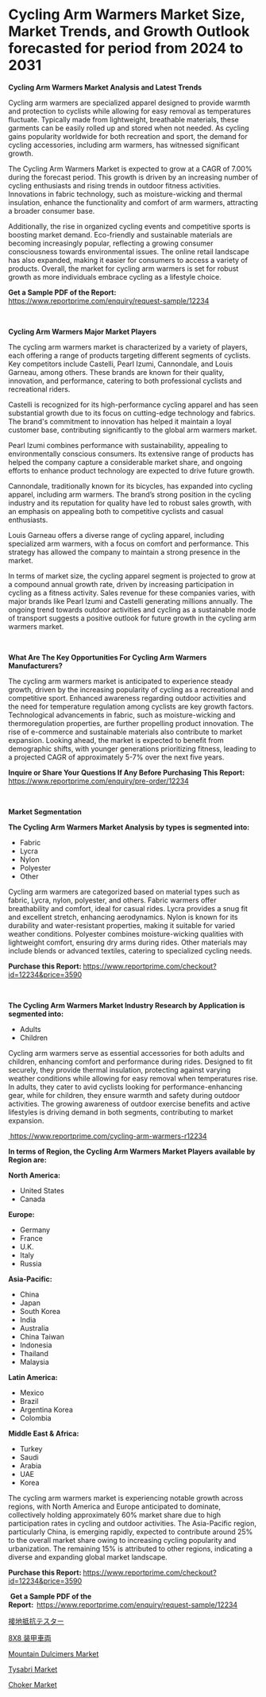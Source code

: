 <p><h1>Cycling Arm Warmers Market Size, Market Trends, and Growth Outlook forecasted for period from 2024 to 2031</h1></p><p><strong>Cycling Arm Warmers Market Analysis and Latest Trends</strong></p>
<p><p>Cycling arm warmers are specialized apparel designed to provide warmth and protection to cyclists while allowing for easy removal as temperatures fluctuate. Typically made from lightweight, breathable materials, these garments can be easily rolled up and stored when not needed. As cycling gains popularity worldwide for both recreation and sport, the demand for cycling accessories, including arm warmers, has witnessed significant growth.</p><p>The Cycling Arm Warmers Market is expected to grow at a CAGR of 7.00% during the forecast period. This growth is driven by an increasing number of cycling enthusiasts and rising trends in outdoor fitness activities. Innovations in fabric technology, such as moisture-wicking and thermal insulation, enhance the functionality and comfort of arm warmers, attracting a broader consumer base. </p><p>Additionally, the rise in organized cycling events and competitive sports is boosting market demand. Eco-friendly and sustainable materials are becoming increasingly popular, reflecting a growing consumer consciousness towards environmental issues. The online retail landscape has also expanded, making it easier for consumers to access a variety of products. Overall, the market for cycling arm warmers is set for robust growth as more individuals embrace cycling as a lifestyle choice.</p></p>
<p><strong>Get a Sample PDF of the Report:&nbsp;</strong> <a href="https://www.reportprime.com/enquiry/request-sample/12234">https://www.reportprime.com/enquiry/request-sample/12234</a></p>
<p>&nbsp;</p>
<p><strong>Cycling Arm Warmers Major Market Players</strong></p>
<p><p>The cycling arm warmers market is characterized by a variety of players, each offering a range of products targeting different segments of cyclists. Key competitors include Castelli, Pearl Izumi, Cannondale, and Louis Garneau, among others. These brands are known for their quality, innovation, and performance, catering to both professional cyclists and recreational riders.</p><p>Castelli is recognized for its high-performance cycling apparel and has seen substantial growth due to its focus on cutting-edge technology and fabrics. The brand's commitment to innovation has helped it maintain a loyal customer base, contributing significantly to the global arm warmers market.</p><p>Pearl Izumi combines performance with sustainability, appealing to environmentally conscious consumers. Its extensive range of products has helped the company capture a considerable market share, and ongoing efforts to enhance product technology are expected to drive future growth.</p><p>Cannondale, traditionally known for its bicycles, has expanded into cycling apparel, including arm warmers. The brand’s strong position in the cycling industry and its reputation for quality have led to robust sales growth, with an emphasis on appealing both to competitive cyclists and casual enthusiasts.</p><p>Louis Garneau offers a diverse range of cycling apparel, including specialized arm warmers, with a focus on comfort and performance. This strategy has allowed the company to maintain a strong presence in the market.</p><p>In terms of market size, the cycling apparel segment is projected to grow at a compound annual growth rate, driven by increasing participation in cycling as a fitness activity. Sales revenue for these companies varies, with major brands like Pearl Izumi and Castelli generating millions annually. The ongoing trend towards outdoor activities and cycling as a sustainable mode of transport suggests a positive outlook for future growth in the cycling arm warmers market.</p></p>
<p>&nbsp;</p>
<p><strong>What Are The Key Opportunities For Cycling Arm Warmers Manufacturers?</strong></p>
<p><p>The cycling arm warmers market is anticipated to experience steady growth, driven by the increasing popularity of cycling as a recreational and competitive sport. Enhanced awareness regarding outdoor activities and the need for temperature regulation among cyclists are key growth factors. Technological advancements in fabric, such as moisture-wicking and thermoregulation properties, are further propelling product innovation. The rise of e-commerce and sustainable materials also contribute to market expansion. Looking ahead, the market is expected to benefit from demographic shifts, with younger generations prioritizing fitness, leading to a projected CAGR of approximately 5-7% over the next five years.</p></p>
<p><strong>Inquire or Share Your Questions If Any Before Purchasing This Report:</strong> <a href="https://www.reportprime.com/enquiry/pre-order/12234">https://www.reportprime.com/enquiry/pre-order/12234</a></p>
<p>&nbsp;</p>
<p><strong>Market Segmentation</strong></p>
<p><strong>The Cycling Arm Warmers Market Analysis by types is segmented into:</strong></p>
<p><ul><li>Fabric</li><li>Lycra</li><li>Nylon</li><li>Polyester</li><li>Other</li></ul></p>
<p><p>Cycling arm warmers are categorized based on material types such as fabric, Lycra, nylon, polyester, and others. Fabric warmers offer breathability and comfort, ideal for casual rides. Lycra provides a snug fit and excellent stretch, enhancing aerodynamics. Nylon is known for its durability and water-resistant properties, making it suitable for varied weather conditions. Polyester combines moisture-wicking qualities with lightweight comfort, ensuring dry arms during rides. Other materials may include blends or advanced textiles, catering to specialized cycling needs.</p></p>
<p><strong>Purchase this Report:&nbsp;</strong><a href="https://www.reportprime.com/checkout?id=12234&price=3590">https://www.reportprime.com/checkout?id=12234&price=3590</a></p>
<p>&nbsp;</p>
<p><strong>The Cycling Arm Warmers Market Industry Research by Application is segmented into:</strong></p>
<p><ul><li>Adults</li><li>Children</li></ul></p>
<p><p>Cycling arm warmers serve as essential accessories for both adults and children, enhancing comfort and performance during rides. Designed to fit securely, they provide thermal insulation, protecting against varying weather conditions while allowing for easy removal when temperatures rise. In adults, they cater to avid cyclists looking for performance-enhancing gear, while for children, they ensure warmth and safety during outdoor activities. The growing awareness of outdoor exercise benefits and active lifestyles is driving demand in both segments, contributing to market expansion.</p></p>
<p><a href="https://www.reportprime.com/cycling-arm-warmers-r12234">&nbsp;https://www.reportprime.com/cycling-arm-warmers-r12234</a></p>
<p><strong>In terms of Region, the Cycling Arm Warmers Market Players available by Region are:</strong></p>
<p>
    <p> <strong> North America: </strong>
        <ul>
            <li>United States</li>
            <li>Canada</li>
        </ul>
        </p> 
    <p> <strong> Europe: </strong>
        <ul>
            <li>Germany</li>
            <li>France</li>
            <li>U.K.</li>
            <li>Italy</li>
            <li>Russia</li>
        </ul>
        </p> 
    <p> <strong> Asia-Pacific: </strong>
        <ul>
            <li>China</li>
            <li>Japan</li>
            <li>South Korea</li>
            <li>India</li>
            <li>Australia</li>
            <li>China Taiwan</li>
            <li>Indonesia</li>
            <li>Thailand</li>
            <li>Malaysia</li>
        </ul>
        </p> 
    <p> <strong> Latin America: </strong>
        <ul>
            <li>Mexico</li>
            <li>Brazil</li>
            <li>Argentina Korea</li>
            <li>Colombia</li>
        </ul>
        </p> 
    <p> <strong> Middle East & Africa: </strong>
        <ul>
            <li>Turkey</li>
            <li>Saudi</li>
            <li>Arabia</li>
            <li>UAE</li>
            <li>Korea</li>
        </ul>
    </p>
    </p>
<p><p>The cycling arm warmers market is experiencing notable growth across regions, with North America and Europe anticipated to dominate, collectively holding approximately 60% market share due to high participation rates in cycling and outdoor activities. The Asia-Pacific region, particularly China, is emerging rapidly, expected to contribute around 25% to the overall market share owing to increasing cycling popularity and urbanization. The remaining 15% is attributed to other regions, indicating a diverse and expanding global market landscape.</p></p>
<p><strong>Purchase this Report: </strong><a href="https://www.reportprime.com/checkout?id=12234&price=3590">https://www.reportprime.com/checkout?id=12234&price=3590</a></p>
<p>&nbsp;<strong>Get a Sample PDF of the Report:&nbsp;&nbsp;</strong><a href="https://www.reportprime.com/enquiry/request-sample/12234">https://www.reportprime.com/enquiry/request-sample/12234</a></p>
<p><strong></strong></p>
<p><p><a href="https://medium.com/@kandrakodamadbg/%E3%82%B0%E3%83%A9%E3%82%A6%E3%83%B3%E3%83%89%E6%8A%B5%E6%8A%97%E3%83%86%E3%82%B9%E3%82%BF%E3%83%BC%E5%B8%82%E5%A0%B4%E3%81%AE%E8%A6%8F%E6%A8%A1%E3%81%A8%E3%82%B7%E3%82%A7%E3%82%A2%E5%88%86%E6%9E%90-%E6%88%90%E9%95%B7%E5%8B%95%E5%90%91%E3%81%A8%E4%BA%88%E6%B8%AC-2024%E5%B9%B4-2031%E5%B9%B4-a6d6501b7453">接地抵抗テスター</a></p><p><a href="https://medium.com/@edmondg3yrtreenfelder8956/8x8%E8%A3%85%E7%94%B2%E8%BB%8A%E5%B8%82%E5%A0%B4%E3%81%AE%E6%96%B0%E8%88%88%E3%83%88%E3%83%AC%E3%83%B3%E3%83%89-2024%E5%B9%B4%E3%81%8B%E3%82%892031%E5%B9%B4%E3%81%BE%E3%81%A7%E3%81%AE%E3%82%B0%E3%83%AD%E3%83%BC%E3%83%90%E3%83%AB%E5%B1%95%E6%9C%9B%E3%81%A8%E5%B0%86%E6%9D%A5%E3%81%AE%E5%B1%95%E6%9C%9B-41aa658727f9">8X8 装甲車両</a></p><p><a href="https://github.com/angelajermaine/Market-Research-Report-List-5/blob/main/mountain-dulcimers-market.md">Mountain Dulcimers Market</a></p><p><a href="https://medium.com/@nathalelly87957/insights-into-the-tysabri-industry-market-financial-status-market-size-and-revenue-analysis-up-ab65e2c0efa6">Tysabri Market</a></p><p><a href="https://github.com/PeterParrish5/Market-Research-Report-List-6/blob/main/choker-market.md">Choker Market</a></p></p>